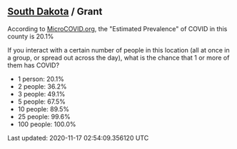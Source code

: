 
## [South Dakota](/united-states/south-dakota) / Grant

According to [MicroCOVID.org](http://microcovid.org),
the "Estimated Prevalence" of COVID in this county is 20.1%

If you interact with a certain number of people in this location
(all at once in a group, or spread out across the day), what is the chance that
1 or more of them has COVID?

- 1 person: 20.1%
- 2 people: 36.2%
- 3 people: 49.1%
- 5 people: 67.5%
- 10 people: 89.5%
- 25 people: 99.6%
- 100 people: 100.0%

Last updated: 2020-11-17 02:54:09.356120 UTC
